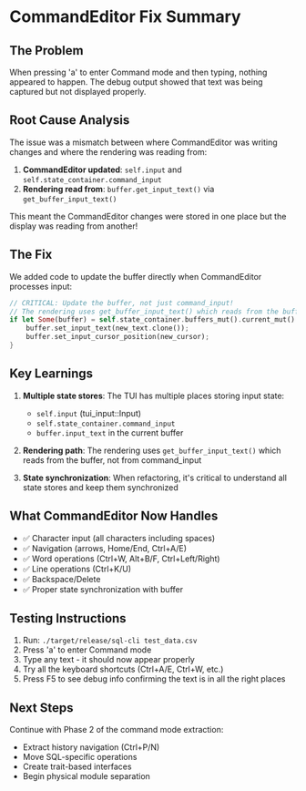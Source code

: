 # CommandEditor Fix Summary

## The Problem
When pressing 'a' to enter Command mode and then typing, nothing appeared to happen. The debug output showed that text was being captured but not displayed properly.

## Root Cause Analysis
The issue was a mismatch between where CommandEditor was writing changes and where the rendering was reading from:

1. **CommandEditor updated**: `self.input` and `self.state_container.command_input`
2. **Rendering read from**: `buffer.get_input_text()` via `get_buffer_input_text()`

This meant the CommandEditor changes were stored in one place but the display was reading from another!

## The Fix
We added code to update the buffer directly when CommandEditor processes input:

```rust
// CRITICAL: Update the buffer, not just command_input!
// The rendering uses get_buffer_input_text() which reads from the buffer
if let Some(buffer) = self.state_container.buffers_mut().current_mut() {
    buffer.set_input_text(new_text.clone());
    buffer.set_input_cursor_position(new_cursor);
}
```

## Key Learnings
1. **Multiple state stores**: The TUI has multiple places storing input state:
   - `self.input` (tui_input::Input)
   - `self.state_container.command_input`
   - `buffer.input_text` in the current buffer
   
2. **Rendering path**: The rendering uses `get_buffer_input_text()` which reads from the buffer, not from command_input

3. **State synchronization**: When refactoring, it's critical to understand all state stores and keep them synchronized

## What CommandEditor Now Handles
- ✅ Character input (all characters including spaces)
- ✅ Navigation (arrows, Home/End, Ctrl+A/E)
- ✅ Word operations (Ctrl+W, Alt+B/F, Ctrl+Left/Right)
- ✅ Line operations (Ctrl+K/U)
- ✅ Backspace/Delete
- ✅ Proper state synchronization with buffer

## Testing Instructions
1. Run: `./target/release/sql-cli test_data.csv`
2. Press 'a' to enter Command mode
3. Type any text - it should now appear properly
4. Try all the keyboard shortcuts (Ctrl+A/E, Ctrl+W, etc.)
5. Press F5 to see debug info confirming the text is in all the right places

## Next Steps
Continue with Phase 2 of the command mode extraction:
- Extract history navigation (Ctrl+P/N)
- Move SQL-specific operations
- Create trait-based interfaces
- Begin physical module separation